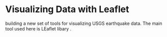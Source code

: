 # Visualizing Data with Leaflet

 building a new set of tools for  visualizing USGS  earthquake data. 
The main tool used here is LEaflet libary .




